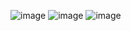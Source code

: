 ![image](https://github.com/user-attachments/assets/d7076331-d25b-4072-956d-58fa252b8c9e)
![image](https://github.com/user-attachments/assets/b8d7cb35-715d-418e-956b-ddef8130d85d)
![image](https://github.com/user-attachments/assets/050e10bd-7b08-431b-a0e0-f12351335cda)
